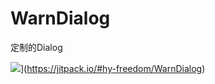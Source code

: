 # WarnDialog
定制的Dialog

![](https://jitpack.io/v/hy-freedom/WarnDialog.svg)](https://jitpack.io/#hy-freedom/WarnDialog)
